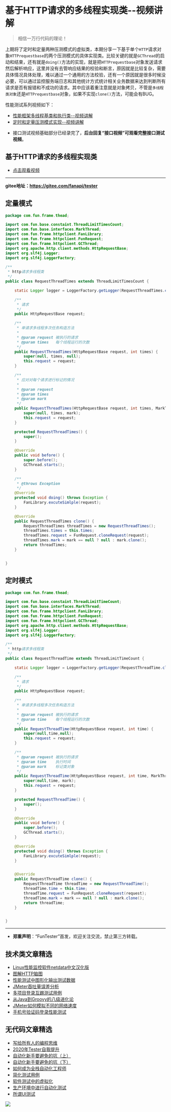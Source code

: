 # 基于HTTP请求的多线程实现类--视频讲解

> 相信一万行代码的理论！

上期将了定时和定量两种压测模式的虚拟类，本期分享一下基于单个`HTTP`请求对象`HTTPrequestbase`的两个压测模式的具体实现类。比较关键的就是`GCThread`的启动和结束，还有就是`doing()`方法的实现，就是把`HTTPrequestbase`对象发送请求然后解析响应，这里并没有去管响应结果的校验和断言，原因就是比较复杂，需要具体情况具体处理，难以通过一个通用的方法校验，还有一个原因就是很多时候没必要，可以通过监控服务端日志和其他统计方式统计相关业务数据来达到判断所有请求是否有报错和不成功的请求。其中应该着重注意就是对象拷贝，不管是`多线程类对象`还是`HTTPrequestbase`对象，如果不实现`clone()`方法，可能会有BUG。

性能测试系列视频如下：

- [性能框架多线程基类和执行类--视频讲解](https://mp.weixin.qq.com/s/8Dh-5XfvX8Fm4IqmzbtY6Q)
- [定时和定量压测模式实现--视频讲解](https://mp.weixin.qq.com/s/l_4wCjVM1fAVRHgEPrcrwg)

* 接口测试视频基础部分已经录完了，**后台回复“接口视频”可观看完整接口测试视频**。


## 基于HTTP请求的多线程实现类

- [点击观看视频](https://mp.weixin.qq.com/s/8SG1xtzq8ArY84Bxm_SNow)

----
**gitee地址：https://gitee.com/fanapi/tester**

## 定量模式


```Java
package com.fun.frame.thead;

import com.fun.base.constaint.ThreadLimitTimesCount;
import com.fun.base.interfaces.MarkThread;
import com.fun.frame.httpclient.FanLibrary;
import com.fun.frame.httpclient.FunRequest;
import com.fun.frame.httpclient.GCThread;
import org.apache.http.client.methods.HttpRequestBase;
import org.slf4j.Logger;
import org.slf4j.LoggerFactory;

/**
 * http请求多线程类
 */
public class RequestThreadTimes extends ThreadLimitTimesCount {

    static Logger logger = LoggerFactory.getLogger(RequestThreadTimes.class);

    /**
     * 请求
     */
    public HttpRequestBase request;

    /**
     * 单请求多线程多次任务构造方法
     *
     * @param request 被执行的请求
     * @param times   每个线程运行的次数
     */
    public RequestThreadTimes(HttpRequestBase request, int times) {
        super(null, times, null);
        this.request = request;
    }

    /**
     * 应对对每个请求进行标记的情况
     *
     * @param request
     * @param times
     * @param mark
     */
    public RequestThreadTimes(HttpRequestBase request, int times, MarkThread mark) {
        super(null, times, mark);
        this.request = request;
    }

    protected RequestThreadTimes() {
        super();
    }

    @Override
    public void before() {
        super.before();
        GCThread.starts();
    }

    /**
     * @throws Exception
     */
    @Override
    protected void doing() throws Exception {
        FanLibrary.excuteSimlple(request);
    }

    @Override
    public RequestThreadTimes clone() {
        RequestThreadTimes threadTimes = new RequestThreadTimes();
        threadTimes.times = this.times;
        threadTimes.request = FunRequest.cloneRequest(request);
        threadTimes.mark = mark == null ? null : mark.clone();
        return threadTimes;
    }


}

```

## 定时模式


```Java
package com.fun.frame.thead;

import com.fun.base.constaint.ThreadLimitTimeCount;
import com.fun.base.interfaces.MarkThread;
import com.fun.frame.httpclient.FanLibrary;
import com.fun.frame.httpclient.FunRequest;
import com.fun.frame.httpclient.GCThread;
import org.apache.http.client.methods.HttpRequestBase;
import org.slf4j.Logger;
import org.slf4j.LoggerFactory;

/**
 * http请求多线程类
 */
public class RequestThreadTime extends ThreadLimitTimeCount {

    static Logger logger = LoggerFactory.getLogger(RequestThreadTime.class);

    /**
     * 请求
     */
    public HttpRequestBase request;

    /**
     * 单请求多线程多次任务构造方法
     *
     * @param request 被执行的请求
     * @param time    每个线程运行的次数
     */
    public RequestThreadTime(HttpRequestBase request, int time) {
        super(null,time,null);
        this.request = request;
    }

    /**
     * @param request 被执行的请求
     * @param time    执行时间
     * @param mark    标记类对象
     */
    public RequestThreadTime(HttpRequestBase request, int time, MarkThread mark) {
        super(null,time, mark);
        this.request = request;
    }

    protected RequestThreadTime() {
        super();
    }

    @Override
    public void before() {
        super.before();
        GCThread.starts();
    }

    @Override
    protected void doing() throws Exception {
        FanLibrary.excuteSimlple(request);
    }


    @Override
    public RequestThreadTime clone() {
        RequestThreadTime threadTime = new RequestThreadTime();
        threadTime.time = this.time;
        threadTime.request = FunRequest.cloneRequest(request);
        threadTime.mark = mark == null ? null : mark.clone();
        return threadTime;
    }


}

```

---
* **郑重声明**：“FunTester”首发，欢迎关注交流，禁止第三方转载。

## 技术类文章精选

- [Linux性能监控软件netdata中文汉化版](https://mp.weixin.qq.com/s/fdXtK-5WwKnxjLZdyg6-nA)
- [图解HTTP脑图](https://mp.weixin.qq.com/s/100Vm8FVEuXs0x6rDGTipw)
- [性能测试中图形化输出测试数据](https://mp.weixin.qq.com/s/EMvpYIsszdwBJFPIxztTvA)
- [JMeter吞吐量误差分析](https://mp.weixin.qq.com/s/jHKmFNrLmjpihnoigNNCSg)
- [多项目登录互踢测试用例](https://mp.weixin.qq.com/s/Nn_CUy_j7j6bUwHSkO0pCQ)
- [从Java到Groovy的八级进化论](https://mp.weixin.qq.com/s/QTrRHsD3w-zLGbn79y8yUg)
- [JMeter如何模拟不同的网络速度](https://mp.weixin.qq.com/s/1FCwNN2htfTGF6ItdkcCzw)
- [手机号验证码登录性能测试](https://mp.weixin.qq.com/s/i-j8fJAdcsJ7v8XPOnPDAw)

## 无代码文章精选

- [写给所有人的编程思维](https://mp.weixin.qq.com/s/Oj33UCnYfbUgzsBzEm2GPQ)
- [2020年Tester自我提升](https://mp.weixin.qq.com/s/vuhUp85_6Sbg6ReAN3TTSQ)
- [自动化新手要避免的坑（上）](https://mp.weixin.qq.com/s/MjcX40heTRhEgCFhInoqYQ)
- [自动化新手要避免的坑（下）](https://mp.weixin.qq.com/s/azDUo1IO5JgkJIS9n1CMRg)
- [如何成为全栈自动化工程师](https://mp.weixin.qq.com/s/j2rQ3COFhg939KLrgKr_bg)
- [简化测试用例](https://mp.weixin.qq.com/s/BhwfDqhN9yoa3Iul_Eu5TA)
- [软件测试中的虚拟化](https://mp.weixin.qq.com/s/zHyJiNFgHIo2ZaPFXsxQMg)
- [生产环境中进行自动化测试](https://mp.weixin.qq.com/s/JKEGRLOlgpINUxs-6mohzA)
- [所谓UI测试](https://mp.weixin.qq.com/s/wDvUy_BhQZCSCqrlC2j1qA)

![](https://mmbiz.qpic.cn/mmbiz_jpg/13eN86FKXzCxr0Sa2MXpNKicZE024zJm73r4hrjticMMYViagtaSXxwsyhmRmOrdXPXfS5zB2ILHtaqNSoWGRwa8Q/640?wx_fmt=jpeg&tp=webp&wxfrom=5&wx_lazy=1&wx_co=1)
